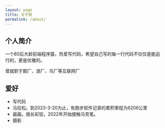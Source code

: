 ```yaml
---
layout: page
title: 关于我
permalink: /about/
---
```


## 个人简介
一个80后大龄前端程序猿，热爱写代码，希望自己写的每一行代码不仅仅是能运行的，更是优雅的。

曾就职于鹅厂、浪厂、鸟厂等互联网厂

## 爱好
* 写代码
* 马拉松。到2023-3-20为止，有跑步软件记录的累积里程为6206公里
* 画画。擅长彩铅，2022年开始接触马克笔。
* 摄影